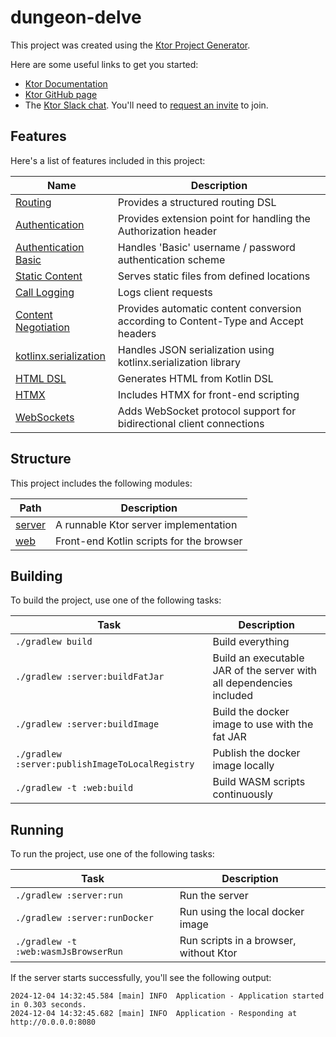# dungeon-delve

This project was created using the [Ktor Project Generator](https://start.ktor.io).

Here are some useful links to get you started:

- [Ktor Documentation](https://ktor.io/docs/home.html)
- [Ktor GitHub page](https://github.com/ktorio/ktor)
- The [Ktor Slack chat](https://app.slack.com/client/T09229ZC6/C0A974TJ9). You'll need
  to [request an invite](https://surveys.jetbrains.com/s3/kotlin-slack-sign-up) to join.

## Features

Here's a list of features included in this project:

| Name                                                                   | Description                                                                        |
| ------------------------------------------------------------------------|------------------------------------------------------------------------------------ |
| [Routing](https://start.ktor.io/p/routing)                             | Provides a structured routing DSL                                                  |
| [Authentication](https://start.ktor.io/p/auth)                         | Provides extension point for handling the Authorization header                     |
| [Authentication Basic](https://start.ktor.io/p/auth-basic)             | Handles 'Basic' username / password authentication scheme                          |
| [Static Content](https://start.ktor.io/p/static-content)               | Serves static files from defined locations                                         |
| [Call Logging](https://start.ktor.io/p/call-logging)                   | Logs client requests                                                               |
| [Content Negotiation](https://start.ktor.io/p/content-negotiation)     | Provides automatic content conversion according to Content-Type and Accept headers |
| [kotlinx.serialization](https://start.ktor.io/p/kotlinx-serialization) | Handles JSON serialization using kotlinx.serialization library                     |
| [HTML DSL](https://start.ktor.io/p/html-dsl)                           | Generates HTML from Kotlin DSL                                                     |
| [HTMX](https://start.ktor.io/p/htmx)                                   | Includes HTMX for front-end scripting                                              |
| [WebSockets](https://start.ktor.io/p/ktor-websockets)                  | Adds WebSocket protocol support for bidirectional client connections               |

## Structure

This project includes the following modules:

| Path             | Description                              |
| ------------------|------------------------------------------ |
| [server](server) | A runnable Ktor server implementation    |
| [web](web)       | Front-end Kotlin scripts for the browser |

## Building

To build the project, use one of the following tasks:

| Task                                            | Description                                                          |
| -------------------------------------------------|---------------------------------------------------------------------- |
| `./gradlew build`                               | Build everything                                                     |
| `./gradlew :server:buildFatJar`                 | Build an executable JAR of the server with all dependencies included |
| `./gradlew :server:buildImage`                  | Build the docker image to use with the fat JAR                       |
| `./gradlew :server:publishImageToLocalRegistry` | Publish the docker image locally                                     |
| `./gradlew -t :web:build`                       | Build WASM scripts continuously                                      |

## Running

To run the project, use one of the following tasks:

| Task                                 | Description                            |
| --------------------------------------|---------------------------------------- |
| `./gradlew :server:run`              | Run the server                         |
| `./gradlew :server:runDocker`        | Run using the local docker image       |
| `./gradlew -t :web:wasmJsBrowserRun` | Run scripts in a browser, without Ktor |

If the server starts successfully, you'll see the following output:

```
2024-12-04 14:32:45.584 [main] INFO  Application - Application started in 0.303 seconds.
2024-12-04 14:32:45.682 [main] INFO  Application - Responding at http://0.0.0.0:8080
```

